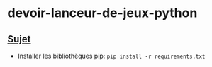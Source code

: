 # devoir-lanceur-de-jeux-python
## [Sujet](https://github.com/gombert-j/devoir-lanceur-de-jeux-python/blob/main/python-sujet-tp-note.pdf)

- Installer les bibliothèques pip: ```pip install -r requirements.txt```